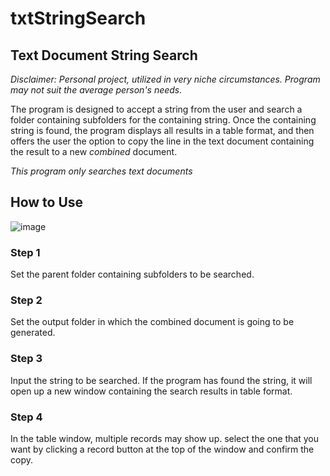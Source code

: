 # txtStringSearch

## Text Document String Search

*Disclaimer: Personal project, utilized in very niche circumstances. Program may not suit the average person's needs.*

The program is designed to accept a string from the user and search a folder containing subfolders for the containing string.
Once the containing string is found, the program displays all results in a table format, and then offers
the user the option to copy the line in the text document containing the result to a new *combined* document. 

*This program only searches text documents*

## How to Use

![image](https://user-images.githubusercontent.com/53978750/236326088-62843c5c-f26c-4a73-9f1d-96444885936f.png)


### Step 1
Set the parent folder containing subfolders to be searched.

### Step 2
Set the output folder in which the combined document is going to be generated.

### Step 3
Input the string to be searched. If the program has found the string, it will open up a new window
containing the search results in table format.

### Step 4
In the table window, multiple records may show up. select the one that you want by clicking a record button at
the top of the window and confirm the copy.



